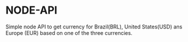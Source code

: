 # NODE-API
Simple node API to get currency for Brazil(BRL), United States(USD) ans Europe (EUR) based on one of the three currencies.
